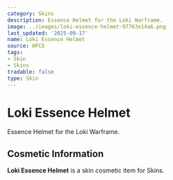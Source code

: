 ```yaml
---
category: Skins
description: Essence Helmet for the Loki Warframe.
image: ../images/loki-essence-helmet-97763e14a6.png
last_updated: '2025-09-17'
name: Loki Essence Helmet
source: WFCD
tags:
- Skin
- Skins
tradable: false
type: Skin
---
```


# Loki Essence Helmet

Essence Helmet for the Loki Warframe.

## Cosmetic Information

**Loki Essence Helmet** is a skin cosmetic item for Skins.

